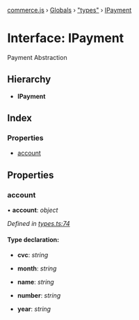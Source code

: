 [commerce.js](../README.md) › [Globals](../globals.md) › ["types"](../modules/_types_.md) › [IPayment](_types_.ipayment.md)

# Interface: IPayment

Payment Abstraction

## Hierarchy

* **IPayment**

## Index

### Properties

* [account](_types_.ipayment.md#account)

## Properties

###  account

• **account**: *object*

*Defined in [types.ts:74](https://github.com/shopjs/commerce.js/blob/63ccf4a/src/types.ts#L74)*

#### Type declaration:

* **cvc**: *string*

* **month**: *string*

* **name**: *string*

* **number**: *string*

* **year**: *string*
